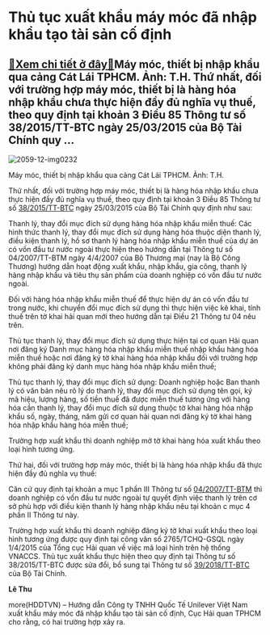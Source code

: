 Thủ tục xuất khẩu máy móc đã nhập khẩu tạo tài sản cố định
==========================================================

[:gift:Xem chi tiết ở đây:gift:](https://hddtvn.com/thu-tuc-xuat-khau-may-moc-da-nhap-khau-tao-tai-san-co-dinh/)Máy móc, thiết bị nhập khẩu qua cảng Cát Lái TPHCM. Ảnh: T.H. Thứ nhất, đối với trường hợp máy móc, thiết bị là hàng hóa nhập khẩu chưa thực hiện đầy đủ nghĩa vụ thuế, theo quy định tại khoản 3 Điều 85 Thông tư số 38/2015/TT-BTC ngày 25/03/2015 của Bộ Tài Chính quy …
---------------------------------------------------------------------------------------------------------------------------------------------------------------------------------------------------------------------------------------------------------------------------





![2059-12-img0232](https://hddtvn.com/wp-content/uploads/2021/01/2059_12-_IMG0232.jpg "Nhiều trang thiết bị hiện đại được đầu tư tại cảng Cát Lái TPHCM. Ảnh: T.H.")


Máy móc, thiết bị nhập khẩu qua cảng Cát Lái TPHCM. Ảnh: T.H.



Thứ nhất, đối với trường hợp máy móc, thiết bị là hàng hóa nhập khẩu chưa thực hiện đầy đủ nghĩa vụ thuế, theo quy định tại khoản 3 Điều 85 Thông tư số [38/2015/TT-BTC](https://hqhcm.gov.vn/382015tt-btc-25032015.aspx) ngày 25/03/2015 của Bộ Tài Chính quy định như sau:


Thanh lý, thay đổi mục đích sử dụng hàng hóa nhập khẩu miễn thuế: Các hình thức thanh lý, thay đổi mục đích sử dụng hàng hóa thuộc diện thanh lý, điều kiện thanh lý, hồ sơ thanh lý hàng hóa nhập khẩu miễn thuế của dự án có vốn đầu tư nước ngoài thực hiện theo hướng dẫn tại Thông tư số 04/2007/TT-BTM ngày 4/4/2007 của Bộ Thương mại (nay là Bộ Công Thương) hướng dẫn hoạt động xuất khẩu, nhập khẩu, gia công, thanh lý hàng nhập khẩu và tiêu thụ sản phẩm của doanh nghiệp có vốn đầu tư nước ngoài.


Đối với hàng hóa nhập khẩu miễn thuế để thực hiện dự án có vốn đầu tư trong nước, khi chuyển đổi mục đích sử dụng thì thực hiện việc kê khai, tính thuế trên tờ khai hải quan mới theo hướng dẫn tại Điều 21 Thông tư 04 nêu trên.


Thủ tục thanh lý, thay đổi mục đích sử dụng thực hiện tại cơ quan Hải quan nơi đăng ký Danh mục hàng hóa nhập khẩu miễn thuế nhập khẩu hàng hóa miễn thuế hoặc nơi đăng ký tờ khai hàng hóa nhập khẩu đối với trường hợp không phải đăng ký danh mục hàng hóa nhập khẩu miễn thuế;


Thủ tục thanh lý, thay đổi mục đích sử dụng: Doanh nghiệp hoặc Ban thanh lý có văn bản nêu rõ lý do thanh lý, thay đổi mục đích sử dụng tên gọi, ký mã hiệu, lượng hàng, số tiền thuế đã được miễn thuế tương ứng với hàng hóa cần thanh lý, thay đổi mục đích sử dụng thuộc tờ khai hàng hóa nhập khẩu số, ngày, tháng, năm gửi cơ quan hải quan nơi đăng ký tờ khai hàng hóa nhập khẩu hàng hóa miễn thuế;


Trường hợp xuất khẩu thì doanh nghiệp mở tờ khai hàng hóa xuất khẩu theo loại hình tương ứng.


Thứ hai, đối với trường hợp máy móc, thiết bị là hàng hóa nhập khẩu đã thực hiện đầy đủ nghĩa vụ thuế:


Căn cứ quy định tại khoản a mục 1 phần III Thông tư số [04/2007/TT-BTM](https://hqhcm.gov.vn/h%C6%B0%E1%BB%9Bng-d%E1%BA%ABn-ho%E1%BA%A1t-%C4%91%E1%BB%99ng-xu%E1%BA%A5t-kh%E1%BA%A9u-nh%E1%BA%ADp-kh%E1%BA%A9u-gia-c%C3%B4ng-thanh-l%C3%BD-h%C3%A0ng-nh%E1%BA%ADp-kh%E1%BA%A9u-v%C3%A0-ti%C3%AAu-th%E1%BB%A5-s%E1%BA%A3n-ph%E1%BA%A9m-c%E1%BB%A7a-doanh-nghi%E1%BB%87p-c%C3%B3-v%E1%BB%91n-%C4%91%E1%BA%A7u-t%C6%B0-n%C6%B0%E1%BB%9Bc-ngo%C3%A0i-quy-%C4%91%E1%BB%8Bnh-t%E1%BA%A1i-ngh%E1%BB%8B-%C4%91%E1%BB%8Bnh-s%E1%BB%91-1082006n%C4%91-cp.aspx) thì doanh nghiệp có vốn đầu tư nước ngoài tự quyết định việc thanh lý trên cơ sở phù hợp với điều kiện thanh lý hàng nhập khẩu nêu tại khoản c mục 4 phần II Thông tư này.


Trường hợp xuất khẩu thì doanh nghiệp đăng ký tờ khai xuất khẩu theo loại hình tương ứng được quy định tại công văn số 2765/TCHQ-GSQL ngày 1/4/2015 của Tổng cục Hải quan về việc mã loại hình trên hệ thống VNACCS. Thủ tục xuất khẩu thực hiện theo quy định tại Thông tư số 38/2015/TT-BTC được sửa đổi, bổ sung tại Thông tư số [39/2018/TT-BTC](https://hqhcm.gov.vn/392018tt-btc-20042018.aspx) của Bộ Tài Chính.




**Lê Thu**



more(HDDTVN) – Hướng dẫn Công ty TNHH Quốc Tế Unilever Việt Nam xuất khẩu máy móc đã nhập khẩu tạo tài sản cố định, Cục Hải quan TPHCM cho rằng, có hai trường hợp xảy ra.

